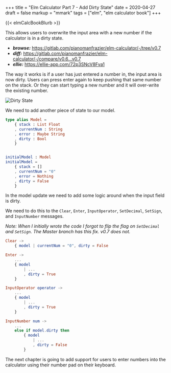 +++
title = "Elm Calculator Part 7 - Add Dirty State"
date = 2020-04-27
draft = false
markup = "mmark"
tags = ["elm", "elm calculator book"]
+++

{{< elmCalcBookBlurb >}}

This allows users to overwrite the input area with a new number if the calculator is in a dirty state.

- ***browse:*** <https://gitlab.com/pianomanfrazier/elm-calculator/-/tree/v0.7>
- ***diff:*** <https://gitlab.com/pianomanfrazier/elm-calculator/-/compare/v0.6...v0.7>
- ***ellie:*** <https://ellie-app.com/72p3SNcV8Fva1>

The way it works is if a user has just entered a number in, the input area is now dirty. Users can press enter again to keep pushing that same number on the stack. Or they can start typing a new number and it will over-write the existing number.

![Dirty State](/img/elm-calculator/dirty-state.png)

We need to add another piece of state to our model.

```elm
type alias Model =
    { stack : List Float
    , currentNum : String
    , error : Maybe String
    , dirty : Bool
    }


initialModel : Model
initialModel =
    { stack = []
    , currentNum = "0"
    , error = Nothing
    , dirty = False
    }
```

In the model update we need to add some logic around when the input field is dirty.

We need to do this to the `Clear`, `Enter`, `InputOperator`, `SetDecimal`, `SetSign`, and `InputNumber` messages.

*Note: When I initially wrote the code I forgot to flip the flag on `SetDecimal` and `SetSign`. The Master branch has this fix. v0.7 does not.*

```elm
Clear ->
    { model | currentNum = "0", dirty = False

Enter ->
    ...
    { model
        | ...
        , dirty = True
    }

InputOperator operator ->
    ...
    { model
        | ...
        , dirty = True
    }

InputNumber num ->
    ...
    else if model.dirty then
        { model
            | ...
            , dirty = False
        }
```

The next chapter is going to add support for users to enter numbers into the calculator using their number pad on their keyboard.
